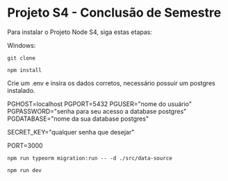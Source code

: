 # Projeto S4 - Conclusão de Semestre

Para instalar o Projeto Node S4, siga estas etapas:

Windows:
```
git clone
```
```
npm install
```
Crie um .env e insira os dados corretos, necessário possuir um postgres instalado.

PGHOST=localhost
PGPORT=5432
PGUSER="nome do usuário"
PGPASSWORD="senha para seu acesso a database postgres"
PGDATABASE="nome da sua database postgres"

SECRET_KEY="qualquer senha que desejar"

PORT=3000
```
npm run typeorm migration:run -- -d ./src/data-source
```
```
npm run dev
```
